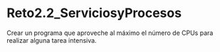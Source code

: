 # Reto2.2_ServiciosyProcesos
Crear un programa que aproveche al máximo el número de CPUs para realizar alguna tarea intensiva.
